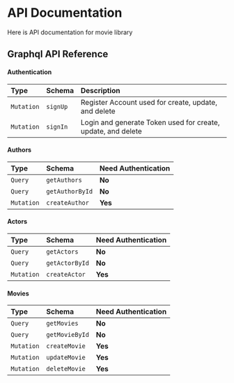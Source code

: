 
# API Documentation

Here is API documentation for movie library

## Graphql API Reference

#### Authentication

| Type | Schema     | Description                |
| :-------- | :------- | :------------------------- |
| `Mutation` | `signUp` | Register Account used for create, update, and delete |
| `Mutation` | `signIn` | Login and generate Token used for create, update, and delete |

#### Authors

| Type         | Schema   | Need Authentication                       |
| :--------    | :------- | :-------------------------------- |
| `Query`      | `getAuthors` | **No** |
| `Query`      | `getAuthorById` | **No** |
| `Mutation`      | `createAuthor` | **Yes** |

#### Actors

| Type         | Schema   | Need Authentication                       |
| :--------    | :------- | :-------------------------------- |
| `Query`      | `getActors` | **No** |
| `Query`      | `getActorById` | **No** |
| `Mutation`      | `createActor` | **Yes** |


#### Movies

| Type         | Schema   | Need Authentication                       |
| :--------    | :------- | :-------------------------------- |
| `Query`      | `getMovies` | **No** |
| `Query`      | `getMovieById` | **No** |
| `Mutation`      | `createMovie` | **Yes** |
| `Mutation`      | `updateMovie` | **Yes** |
| `Mutation`      | `deleteMovie` | **Yes** |


